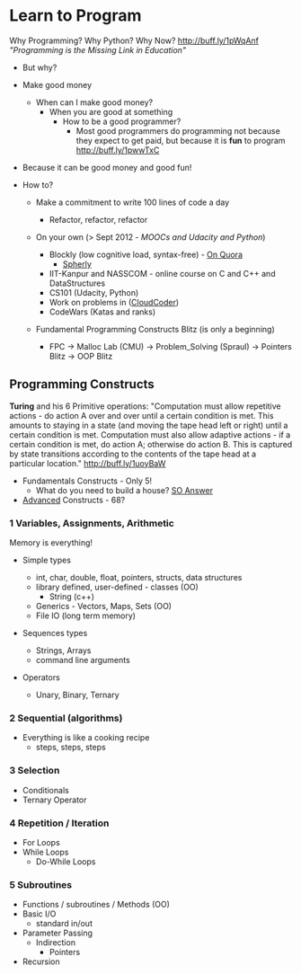 # Learn to Program
Why Programming? Why Python? Why Now? http://buff.ly/1pWqAnf
_"Programming is the Missing Link in Education"_

- But why? 
 - Make good money
    - When can I make good money?
      - When you are good at something
        - How to be a good programmer?
          - Most good programmers do programming not because they expect to get                paid, but because it is **fun** to program http://buff.ly/1pwwTxC
  - Because it can be good money and good fun!

- How to?
  - Make a commitment to write 100 lines of code a day
    - Refactor, refactor, refactor
  - On your own (> Sept 2012 - _MOOCs and Udacity and Python_)
    - Blockly (low cognitive load, syntax-free) - [On Quora](http://goo.gl/6kjkXG)
      - [Spherly](http://outreach.cs.ua.edu/spherly/)
    - IIT-Kanpur and NASSCOM - online course on C and C++ and DataStructures
    - CS101 (Udacity, Python)
    - Work on problems in ([CloudCoder](http://bit.ly/primeKG))
    - CodeWars (Katas and ranks)
    
  - Fundamental Programming Constructs Blitz (is only a beginning)
    - FPC -> Malloc Lab (CMU) -> Problem_Solving (Spraul) -> Pointers Blitz -> OOP Blitz 

## Programming Constructs
**Turing** and his 6 Primitive operations: "Computation must allow repetitive actions - do action A over and over until a certain condition is met. This amounts to staying in a state (and moving the tape head left or right) until a certain condition is met. Computation must also allow adaptive actions - if a certain condition is met, do action A; otherwise do action B. This is captured by state transitions according to the contents of the tape head at a particular location." http://buff.ly/1uoyBaW

  - Fundamentals Constructs - Only 5!
    - What do you need to build a house? [SO Answer](http://stackoverflow.com/a/10057916/307454)
  - [Advanced](https://en.wikipedia.org/wiki/Category:Programming_constructs) Constructs - 68?

### 1 Variables, Assignments, Arithmetic
Memory is everything! 
 - Simple types 
   - int, char, double, float, pointers, structs, data structures
   - library defined, user-defined - classes (OO)
     - String (c++)
   - Generics - Vectors, Maps, Sets (OO)
   - File IO (long term memory)
 
 - Sequences types
   - Strings, Arrays
   - command line arguments
 - Operators
   - Unary, Binary, Ternary

### 2 Sequential (algorithms)
 - Everything is like a cooking recipe
   - steps, steps, steps

### 3 Selection
  - Conditionals
  - Ternary Operator

### 4 Repetition / Iteration
 - For Loops
 - While Loops 
   - Do-While Loops
 
### 5 Subroutines
  - Functions / subroutines / Methods (OO)
  - Basic I/O
    - standard in/out
  - Parameter Passing 
    - Indirection
      - Pointers
  - Recursion
